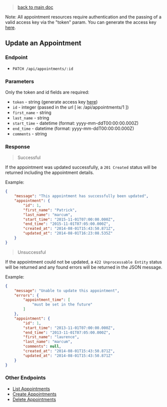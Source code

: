 > [back to main doc](https://github.com/philetos/appointments/blob/master/doc/api/main.md)

Note: All appointment resources require authentication and the passing of a valid access key via the "token" param. You can generate the access key [here](http://appts-api.herokuapp.com).

## Update an Appointment

### Endpoint

* `PATCH /api/appointments/:id`


### Parameters

Only the token and id fields are required:

* `token` - string (generate access key [here](http://appts-api.herokuapp.com))
* `id` - integer (passed in the url [ ie: /api/appointments/1 ])
* `first_name` - string
* `last_name` - string
* `start_time` - datetime (format: yyyy-mm-ddT00:00:00.000Z)
* `end_time` - datetime (format: yyyy-mm-ddT00:00:00.000Z)
* `comments` - string

### Response

> Successful 

If the appointment was updated successfully, a `201 Created` status will be returned including the appointment details.

Example:

```json
{
    "message": "This appointment has successfully been updated",
    "appointment": {
        "id": 1,
        "first_name": "Patrick",
        "last_name": "marcum",
        "start_time": "2015-11-01T07:00:00.000Z",
        "end_time": "2015-11-01T07:05:00.000Z",
        "created_at": "2014-08-01T15:43:50.871Z",
        "updated_at": "2014-08-01T16:23:08.535Z"
    }
}
```

> Unsuccessful

If the appointment could not be updated, a `422 Unprocessable Entity` status will be returned and any found errors will be returned in the JSON message.

Example:

```json
{
    "message": "Unable to update this appointment",
    "errors": {
        "appointment_time": [
            "must be set in the future"
        ]
    },
    "appointment": {
        "id": 1,
        "start_time": "2013-11-01T07:00:00.000Z",
        "end_time": "2013-11-01T07:05:00.000Z",
        "first_name": "laurence",
        "last_name": "marcum",
        "comments": null,
        "created_at": "2014-08-01T15:43:50.871Z",
        "updated_at": "2014-08-01T15:43:50.871Z"
    }
}
```


### Other Endpoints

* [List Appointments](https://github.com/philetos/appointments/blob/master/doc/api/appointments/list.md)
* [Create Appointments](https://github.com/philetos/appointments/blob/master/doc/api/appointments/create.md)
* [Delete Appointments](https://github.com/philetos/appointments/blob/master/doc/api/appointments/delete.md)